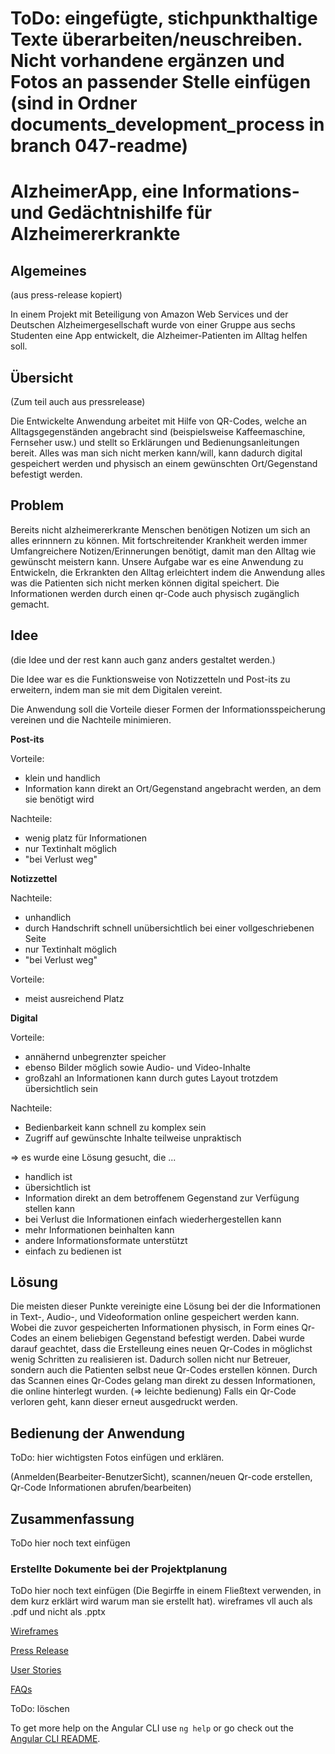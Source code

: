 # ToDo: eingefügte, stichpunkthaltige Texte überarbeiten/neuschreiben. Nicht vorhandene ergänzen und Fotos an passender Stelle einfügen (sind in Ordner documents_development_process in branch 047-readme)

# AlzheimerApp, eine Informations- und Gedächtnishilfe für Alzheimererkrankte

## Algemeines
(aus press-release kopiert)

In einem Projekt mit Beteiligung von Amazon Web Services und der Deutschen Alzheimergesellschaft wurde von einer Gruppe aus sechs Studenten eine App entwickelt,
die Alzheimer-Patienten im Alltag helfen soll.

## Übersicht

(Zum teil auch aus pressrelease)

Die Entwickelte Anwendung arbeitet mit Hilfe von QR-Codes, welche an Alltagsgegenständen angebracht sind 
(beispielsweise Kaffeemaschine, Fernseher usw.) und stellt so Erklärungen und Bedienungsanleitungen bereit. Alles was man sich nicht merken kann/will, kann dadurch digital gespeichert werden und physisch an einem gewünschten Ort/Gegenstand befestigt werden.

## Problem

Bereits nicht alzheimererkrante Menschen benötigen Notizen um sich an alles erinnnern zu können.
Mit fortschreitender Krankheit werden immer Umfangreichere Notizen/Erinnerungen benötigt, damit man den Alltag wie gewünscht meistern kann.
Unsere Aufgabe war es eine Anwendung zu Entwickeln, die Erkrankten den Alltag erleichtert indem die Anwendung alles was die Patienten sich nicht merken können digital speichert. Die Informationen werden durch einen qr-Code auch physisch zugänglich gemacht.

## Idee

(die Idee und der rest kann auch ganz anders gestaltet werden.)

Die Idee war es die Funktionsweise von Notizzetteln und Post-its zu erweitern, indem man sie mit dem Digitalen vereint.

Die Anwendung soll die Vorteile dieser Formen der Informationsspeicherung vereinen und die Nachteile minimieren.

**Post-its**
 
 Vorteile:
 + klein und handlich
 + Information kann direkt an Ort/Gegenstand angebracht werden, an dem sie benötigt wird
 

 Nachteile:
 - wenig platz für Informationen
 - nur Textinhalt möglich
 - "bei Verlust weg"

**Notizzettel**
 
 Nachteile:
 - unhandlich
 - durch Handschrift schnell unübersichtlich bei einer vollgeschriebenen Seite
 - nur Textinhalt möglich
 - "bei Verlust weg"

 Vorteile:
 + meist ausreichend Platz

**Digital**

 Vorteile:
 - annähernd unbegrenzter speicher
 - ebenso Bilder möglich sowie Audio- und Video-Inhalte
 - großzahl an Informationen kann durch gutes Layout trotzdem übersichtlich sein

 Nachteile:
 - Bedienbarkeit kann schnell zu komplex sein
 - Zugriff auf gewünschte Inhalte teilweise unpraktisch


=> es wurde eine Lösung gesucht, die ...

- handlich ist
- übersichtlich ist
- Information direkt an dem betroffenem Gegenstand zur Verfügung stellen kann
- bei Verlust die Informationen einfach wiederhergestellen kann
- mehr Informationen beinhalten kann
- andere Informationsformate unterstützt
- einfach zu bedienen ist

## Lösung

Die meisten dieser Punkte vereinigte eine Lösung bei der die Informationen in Text-, Audio-, und Videoformation online gespeichert werden kann. 
Wobei die zuvor gespeicherten Informationen physisch, in Form eines Qr-Codes an einem beliebigen Gegenstand befestigt werden.
Dabei wurde darauf geachtet, dass die Erstelleung eines neuen Qr-Codes in möglichst wenig Schritten zu realisieren ist. Dadurch sollen nicht nur Betreuer, sondern auch die Patienten selbst neue Qr-Codes erstellen können.
Durch das Scannen eines Qr-Codes gelang man direkt zu dessen Informationen, die online hinterlegt wurden. (=> leichte bedienung)
Falls ein Qr-Code verloren geht, kann dieser erneut ausgedruckt werden.

## Bedienung der Anwendung

ToDo: hier wichtigsten Fotos einfügen und erklären.

(Anmelden(Bearbeiter-BenutzerSicht), scannen/neuen Qr-code erstellen, Qr-Code Informationen abrufen/bearbeiten)

## Zusammenfassung

ToDo hier noch text einfügen

### Erstellte Dokumente bei der Projektplanung

ToDo hier noch text einfügen (Die Begirffe in einem Fließtext verwenden, in dem kurz erklärt wird warum man sie erstellt hat). wireframes vll auch als .pdf und nicht als .pptx

[Wireframes](https://gitlab.lrz.de/swe1ws20192020/g4/blob/047-Readme/documents_development_process/Wireframes.pptx) 

[Press Release](https://gitlab.lrz.de/swe1ws20192020/g4/blob/047-Readme/documents_development_process/Press_Release%20Gruppe%204.pdf)

[User Stories](https://gitlab.lrz.de/swe1ws20192020/g4/blob/047-Readme/documents_development_process/UserStories.pdf)

[FAQs](https://gitlab.lrz.de/swe1ws20192020/g4/blob/047-Readme/documents_development_process/FAQs%20Softwareengeneering.pdf)



ToDo: löschen

To get more help on the Angular CLI use `ng help` or go check out the [Angular CLI README](https://github.com/angular/angular-cli/blob/master/README.md).
